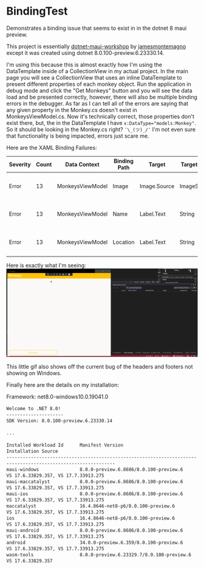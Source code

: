 ﻿# BindingTest
Demonstrates a binding issue that seems to exist in in the dotnet 8 maui preview.

This project is essentially [dotnet-maui-workshop](https://github.com/dotnet-presentations/dotnet-maui-workshop) by [jamesmontemagno](https://github.com/jamesmontemagno) except it was created using dotnet 8.0.100-preview.6.23330.14.

I'm using this because this is almost exactly how I'm using the DataTemplate inside of a CollectionView in my actual project. 
In the main page you will see a CollectionView that uses an inline DataTemplate to present different properties of each monkey object. 
Run the application in debug mode and click the "Get Monkeys" button and you will see the data load and be presented correctly, however, there will also be multiple binding errors in the debugger. 
As far as I can tell all of the errors are saying that any given property in the Monkey.cs doesn't exist in MonkeysViewModel.cs. 
Now it's technically correct, those properties don't exist there, but, the in the DataTemplate I have `x:DataType="models:Monkey"`. 
So it should be looking in the Monkey.cs right? `¯\_(ツ)_/¯` I'm not even sure that functionality is being impacted, errors just scare me.

Here are the XAML Binding Failures:

| Severity | Count | Data Context | Binding Path | Target | Target Type | Description | File | Line | Project |
| ---      | ---   | ---          | ---          | ---    | ---         | ---         | ---  | ---  | ---     |
| Error | 13 | MonkeysViewModel | Image | Image.Source | ImageSource | 'Image' property not found on 'BindingTest.ViewModels.MonkeysViewModel', target property: 'Microsoft.Maui.Controls.Image.Source' | ...\BindingTest\Views\MainPage.xaml | 32 | BindingTest |
| Error | 13 | MonkeysViewModel | Name | Label.Text | String | 'Name' property not found on 'BindingTest.ViewModels.MonkeysViewModel', target property: 'Microsoft.Maui.Controls.Label.Text' | ...\BindingTest\Views\MainPage.xaml | 39 | BindingTest |
| Error | 13 | MonkeysViewModel | Location | Label.Text | String | 'Location' property not found on 'BindingTest.ViewModels.MonkeysViewModel', target property: 'Microsoft.Maui.Controls.Label.Text' | ...\BindingTest\Views\MainPage.xaml | 40 | BindingTest | 


Here is exactly what I'm seeing:
![GIF demonstrating the binding errors that show up when the data is loaded into the CollectionView.](issue-demo.gif)

This little gif also shows off the current bug of the headers and footers not showing on Windows.

Finally here are the details on my installation:

Framework: net8.0-windows10.0.19041.0

```
Welcome to .NET 8.0!
---------------------
SDK Version: 8.0.100-preview.6.23330.14

...

Installed Workload Id      Manifest Version                               Installation Source
--------------------------------------------------------------------------------------------------------------
maui-windows               8.0.0-preview.6.8686/8.0.100-preview.6         VS 17.6.33829.357, VS 17.7.33913.275
maui-maccatalyst           8.0.0-preview.6.8686/8.0.100-preview.6         VS 17.6.33829.357, VS 17.7.33913.275
maui-ios                   8.0.0-preview.6.8686/8.0.100-preview.6         VS 17.6.33829.357, VS 17.7.33913.275
maccatalyst                16.4.8646-net8-p6/8.0.100-preview.6            VS 17.6.33829.357, VS 17.7.33913.275
ios                        16.4.8646-net8-p6/8.0.100-preview.6            VS 17.6.33829.357, VS 17.7.33913.275
maui-android               8.0.0-preview.6.8686/8.0.100-preview.6         VS 17.6.33829.357, VS 17.7.33913.275
android                    34.0.0-preview.6.359/8.0.100-preview.6         VS 17.6.33829.357, VS 17.7.33913.275
wasm-tools                 8.0.0-preview.6.23329.7/8.0.100-preview.6      VS 17.6.33829.357
```
